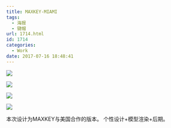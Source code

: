 ```yaml
---
title: MAXKEY-MIAMI
tags:
  - 海报
  - 键帽
url: 1714.html
id: 1714
categories:
  - Work
date: 2017-07-16 18:48:41
---
```


![](http://image.psdpi.com/image/SA-miami/Maiami1.jpg)

<!-- less -->

![](http://image.psdpi.com/image/SA-miami/Maiami3.jpg)

![](http://image.psdpi.com/image/SA-miami/Maiami1.jpg)

![](http://image.psdpi.com/image/SA-miami/Maiami2.jpg)

本次设计为MAXKEY与美国合作的版本。 个性设计+模型渲染+后期。 